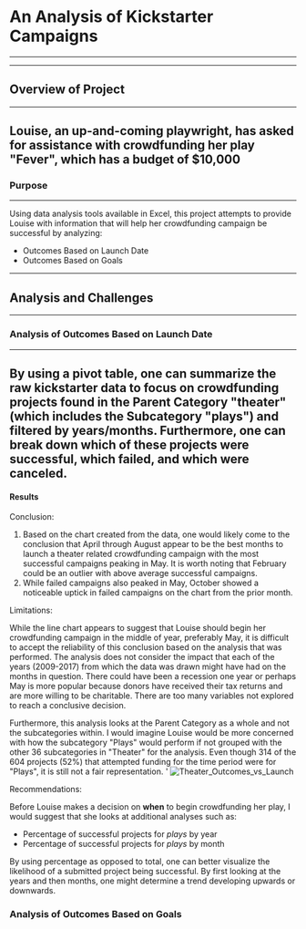 # An Analysis of Kickstarter Campaigns
---
---
## Overview of Project
---
Louise, an up-and-coming playwright, has asked for assistance with crowdfunding her play "Fever", which has a budget of $10,000
---
### Purpose
---
Using data analysis tools available in Excel, this project attempts to provide Louise with information that will help her crowdfunding campaign be successful by analyzing:
- Outcomes Based on Launch Date
- Outcomes Based on Goals
---
## Analysis and Challenges
---
### Analysis of Outcomes Based on Launch Date
---
By using a pivot table, one can summarize the raw kickstarter data to focus on crowdfunding projects found in the Parent Category "theater" (which includes the Subcategory "plays") and filtered by years/months. Furthermore, one can break down which of these projects were successful, which failed, and which were canceled.
---
#### Results

Conclusion:

1. Based on the chart created from the data, one would likely come to the conclusion that April through August appear to be the best months to launch a theater related crowdfunding campaign with the most successful campaigns peaking in May. It is worth noting that February could be an outlier with above average successful campaigns.
2. While failed campaigns also peaked in May, October showed a noticeable uptick in failed campaigns on the chart from the prior month.

Limitations:

While the line chart appears to suggest that Louise should begin her crowdfunding campaign in the middle of year, preferably May, it is difficult to accept the reliability of this conclusion based on the analysis that was performed. The analysis does not consider the impact that each of the years (2009-2017) from which the data was drawn might have had on the months in question. There could have been a recession one year or perhaps May is more popular because donors have received their tax returns and are more willing to be charitable. There are too many variables not explored to reach a conclusive decision.

Furthermore, this analysis looks at the Parent Category as a whole and not the subcategories within. I would imagine Louise would be more concerned with how the subcategory "Plays" would perform if not grouped with the other 36 subcategories in "Theater" for the analysis. Even though 314 of the 604 projects (52%) that attempted funding for the time period were for "Plays", it is still not a fair representation.
'
![Theater_Outcomes_vs_Launch](https://user-images.githubusercontent.com/70344787/93725246-83dbf100-fb7b-11ea-958b-940562610412.png)

Recommendations:

Before Louise makes a decision on **when** to begin crowdfunding her play, I would suggest that she looks at additional analyses such as:

- Percentage of successful projects for *plays* by year
- Percentage of successful projects for *plays* by month

By using percentage as opposed to total, one can better visualize the likelihood of a submitted project being successful. By first looking at the years and then months, one might determine a trend developing upwards or downwards. 



### Analysis of Outcomes Based on Goals


